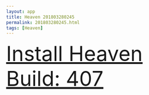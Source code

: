 ```yaml
---
layout: app
title: Heaven 201803280245
permalink: 201803280245.html
tags: [Heaven]
---
```

<div class="pure-g">
    <div class="pure-u-1-1" style="font-size: 4em">
        <a class="pure-button-primary" href="itms-services://?action=download-manifest&url=https%3A%2F%2Flitsungyisigono.github.io%2FTestScript%2Fmanifests%2F201803280245.plist"><i class="fa fa-download" aria-hidden="true"></i>Install Heaven Build: 407</a>
    </div>
</div>